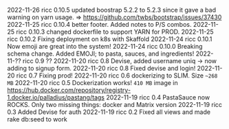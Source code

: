 2022-11-26 ricc 0.10.5 updated boostrap 5.2.2 to 5.2.3 since it gave a bad warning on yarn usage. => https://github.com/twbs/bootstrap/issues/37430
2022-11-25 ricc 0.10.4 better footer. Added notes to P/S combos.
2022-11-25 ricc 0.10.3 changed dockerfile to support YARN for PROD.
2022-11-25 ricc 0.10.2 Fixing deployment on k8s with Skaffold
2022-11-24 ricc 0.10.1 Now emoji are great into the system!
2022-11-24 ricc 0.10.0 Breaking schema change. Added EMOJI; to pasta, sauces, and ingredients!
2022-11-?? ricc 0.9 ??
2022-11-20 ricc 0.8 Devise, added username uniq -> now adding to signup form.
2022-11-20 ricc 0.8 Fixed devise and login!
2022-11-20 ricc 0.7 Fixing prod!
2022-11-20 ricc 0.6 dockerizing to SLIM. Size `~268 MB`
2022-11-20 ricc 0.5 Dockerization works! `410 MB` image in https://hub.docker.com/repository/registry-1.docker.io/palladius/pastang/tags
2022-11-19 ricc 0.4 PastaSauce now ROCKS. Only two missing things: docker and Matrix version
2022-11-19 ricc 0.3 Added Devise for auth
2022-11-19 ricc 0.2 Fixed all views and made rake db:seed to work
